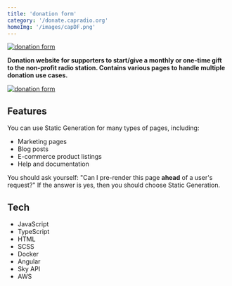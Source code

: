 ```yaml
---
title: 'donation form'
category: '/donate.capradio.org'
homeImg: '/images/capDF.png'
---
```


[![donation form](/images/capDF.png "donation form")](https://donate.capradio.org/)


 **Donation website for supporters to start/give a monthly or one-time gift to the non-profit radio station. Contains various pages to handle multiple donation use cases.**

[![donation form](/images/personalDonate.png "donation form")](https://www.capradio.org/podcasts-shows)

## Features
You can use Static Generation for many types of pages, including:

- Marketing pages
- Blog posts
- E-commerce product listings 
- Help and documentation

You should ask yourself: "Can I pre-render this page **ahead** of a user's request?" If the answer is yes, then you should choose Static Generation.

## Tech
- JavaScript
- TypeScript
- HTML
- SCSS
- Docker
- Angular
- Sky API
- AWS